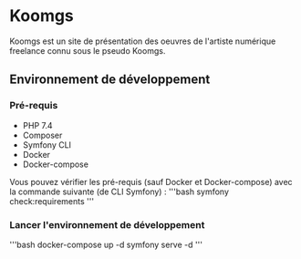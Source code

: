 # Koomgs

Koomgs est un site de présentation des oeuvres de l'artiste numérique freelance connu sous le pseudo Koomgs.

## Environnement de développement

### Pré-requis

* PHP 7.4
* Composer
* Symfony CLI
* Docker
* Docker-compose

Vous pouvez vérifier les pré-requis (sauf Docker et Docker-compose) avec la commande suivante (de CLI Symfony) :
'''bash
symfony check:requirements
'''

### Lancer l'environnement de développement
'''bash
docker-compose up -d
symfony serve -d
'''
